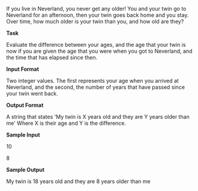 If you live in Neverland, you never get any older! You and your twin go to Neverland for an afternoon, then your twin goes back home and you stay. Over time, how much older is your twin than you, and how old are they?

**Task**

Evaluate the difference between your ages, and the age that your twin is now if you are given the age that you were when you got to Neverland, and the time that has elapsed since then.

**Input Format**

Two integer values. The first represents your age when you arrived at Neverland, and the second, the number of years that have passed since your twin went back.

**Output Format**

A string that states 'My twin is X years old and they are Y years older than me' Where X is their age and Y is the difference. 

**Sample Input**

10 

8

**Sample Output**

My twin is 18 years old and they are 8 years older than me